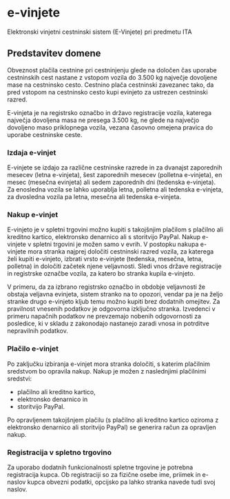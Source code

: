 # e-vinjete #
Elektronski vinjetni cestninski sistem (E-Vinjete) pri predmetu ITA

## Predstavitev domene ##
Obveznost plačila cestnine pri cestninjenju glede na določen čas uporabe cestninskih cest nastane z vstopom vozila do 3.500 kg največje dovoljene mase na cestninsko cesto.
Cestnino plača cestninski zavezanec tako, da pred vstopom na cestninsko cesto kupi evinjeto za ustrezen cestninski razred.

E-vinjeta je na registrsko označbo in državo registracije vozila, katerega največja dovoljena masa ne presega 3.500 kg, ne glede na največjo dovoljeno maso priklopnega
vozila, vezana časovno omejena pravica do uporabe cestninske ceste.

### Izdaja e-vinjet ###
E-vinjete se izdajo za različne cestninske razrede in za dvanajst zaporednih mesecev (letna e-vinjeta), šest zaporednih mesecev (polletna e-vinjeta), en mesec (mesečna evinjeta) ali sedem zaporednih dni (tedenska e-vinjeta).
Za enosledna vozila se lahko uporablja letna, polletna ali tedenska e-vinjeta, za dvosledna vozila pa letna, mesečna ali tedenska e-vinjeta.

### Nakup e-vinjet ###
E-vinjeto je v spletni trgovini možno kupiti s takojšnjim plačilom s plačilno ali kreditno kartico, elektronsko denarnico ali s storitvijo PayPal.
Nakup e-vinjete v spletni trgovini je možen samo v evrih.
V postopku nakupa e-vinjete mora stranka najprej določiti cestninski razred vozila, za katerega želi kupiti e-vinjeto, izbrati vrsto e-vinjete (tedenska, mesečna, letna, polletna) in določiti začetek njene veljavnosti. Sledi vnos države registracije in registrske označbe vozila, za katero bo stranka kupila e-vinjeto. 

V primeru, da za izbrano registrsko označbo in obdobje veljavnosti že obstaja veljavna evinjeta, sistem stranko na to opozori, vendar pa je na željo stranke drugo e-vinjeto kljub
temu možno kupiti brez dodatnih omejitev.
Za pravilnost vnesenih podatkov je odgovorna izključno stranka. Izvedenci v primeru napačnih podatkov ne prevzemajo nobenih odgovornosti za posledice, ki v skladu z zakonodajo nastanejo zaradi vnosa in potrditve nepravilnih podatkov.

### Plačilo e-vinjet ###
Po zaključku izbiranja e-vinjet mora stranka določiti, s katerim plačilnim sredstvom bo opravila nakup. Nakup je možen z naslednjimi plačilnimi sredstvi:
- plačilno ali kreditno kartico,
- elektronsko denarnico in
- storitvijo PayPal.

Po opravljenem takojšnjem plačilu (s plačilno ali kreditno kartico oziroma z elektronsko denarnico ali storitvijo PayPal) se generira račun za opravljen nakup. 


### Registracija v spletno trgovino ###
Za uporabo dodatnih funkcionalnosti spletne trgovine je potrebna registracija kupca. Ob registraciji so za fizične osebe ime, priimek in e-naslov kupca obvezni podatki, opcijsko pa lahko stranka navede tudi svoj naslov.


